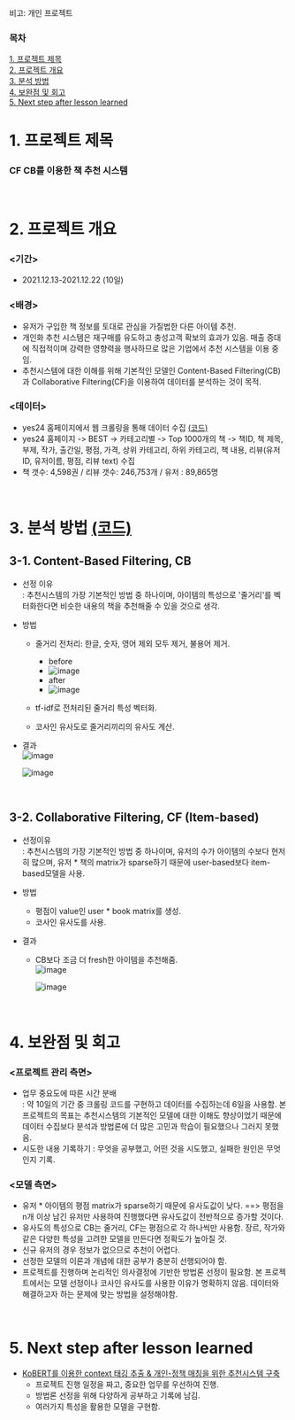 비고: 개인 프로젝트
</br>

### 목차

[1. 프로젝트 제목](#1-프로젝트-제목)</br>
[2. 프로젝트 개요](#2-프로젝트-개요)</br>
[3. 분석 방법](#3-분석-방법)</br>
[4. 보완점 및 회고](#4-보완점-및-회고)</br>
[5. Next step after lesson learned](#5-next-step-after-lesson-learned)


# 1. 프로젝트 제목
### CF CB를 이용한 책 추천 시스템

</br>

# 2. 프로젝트 개요

### <기간>
- 2021.12.13-2021.12.22 (10일)

### <배경>
- 유저가 구입한 책 정보를 토대로 관심을 가질법한 다른 아이템 추천.
- 개인화 추천 시스템은 재구매를 유도하고 충성고객 확보의 효과가 있음. 매출 증대에 직접적이며 강력한 영향력을 행사하므로 많은 기업에서 추천 시스템을 이용 중임.
- 추천시스템에 대한 이해를 위해 기본적인 모델인 Content-Based Filtering(CB) 과 Collaborative Filtering(CF)을 이용하여 데이터를 분석하는 것이 목적.

### <데이터>
- yes24 홈페이지에서 웹 크롤링을 통해 데이터 수집 [(코드)](https://github.com/jiho-kang/RecSys_yes24_CB_CF/tree/main/crawling_code)
- yes24 홈페이지 -> BEST -> 카테고리별 -> Top 1000개의 책 -> 책ID, 책 제목, 부제, 작가, 출간일, 평점, 가격, 상위 카테고리, 하위 카테고리, 책 내용, 리뷰(유저ID, 유저이름, 평점, 리뷰 text) 수집
- 책 갯수: 4,598권 / 리뷰 갯수: 246,753개 / 유저 : 89,865명

</br>

# 3. 분석 방법 [(코드)](https://github.com/jiho-kang/RecSys_yes24_CB_CF/blob/main/RecSys_project_1_code.ipynb)
## 3-1. Content-Based Filtering, CB
- 선정 이유</br>
: 추천시스템의 가장 기본적인 방법 중 하나이며, 아이템의 특성으로 '줄거리'를 벡터화한다면 비슷한 내용의 책을 추천해줄 수 있을 것으로 생각.

- 방법</br>
  - 줄거리 전처리: 한글, 숫자, 영어 제외 모두 제거, 불용어 제거.
    - before
    - ![image](https://user-images.githubusercontent.com/43432539/154486276-55261b8d-6fac-44bf-bdc8-8dc4397fd132.png)
    - after
    - ![image](https://user-images.githubusercontent.com/43432539/154486406-9a3319a3-0868-4439-abbe-13857f1accc9.png)

  - tf-idf로 전처리된 줄거리 특성 벡터화.
  - 코사인 유사도로 줄거리끼리의 유사도 계산.

- 결과</br>
  ![image](https://user-images.githubusercontent.com/43432539/154487777-95e0032d-70ea-4d4d-bbc1-fc668f628c71.png)
  </br>
  
  ![image](https://user-images.githubusercontent.com/43432539/154486847-c29cf5af-db54-4aa1-a529-34dce55abdc3.png)

</br>

## 3-2. Collaborative Filtering, CF (Item-based)
- 선정이유</br>
: 추천시스템의 가장 기본적인 방법 중 하나이며, 유저의 수가 아이템의 수보다 현저히 많으며, 유저 * 책의 matrix가 sparse하기 때문에 user-based보다 item-based모델을 사용.

- 방법</br>
  - 평점이 value인 user * book matrix를 생성.
  - 코사인 유사도를 사용.

- 결과</br>
  - CB보다 조금 더 fresh한 아이템을 추천해줌.</br>
  ![image](https://user-images.githubusercontent.com/43432539/154487834-c05aec82-cf7d-4082-8d2c-3e241a68ce4f.png)

    ![image](https://user-images.githubusercontent.com/43432539/154487871-ac227c2d-76f1-4f2f-9270-fe690e76146b.png)

</br>

# 4. 보완점 및 회고
### <프로젝트 관리 측면>
- 업무 중요도에 따른 시간 분배</br>
  : 약 10일의 기간 중 크롤링 코드를 구현하고 데이터를 수집하는데 6일을 사용함. 본 프로젝트의 목표는 추천시스템의 기본적인 모델에 대한 이해도 향상이었기 때문에 데이터 수집보다 분석과 방법론에 더 많은 고민과 학습이 필요했으나 그러지 못했음.
- 시도한 내용 기록하기
  : 무엇을 공부했고,  어떤 것을 시도했고, 실패한 원인은 무엇인지 기록.

### <모델 측면>
- 유저 * 아이템의 평점 matrix가 sparse하기 때문에 유사도값이 낮다. ==> 평점을 n개 이상 남긴 유저만 사용하여 진행했다면 유사도값이 전반적으로 증가할 것이다.
- 유사도의 특성으로 CB는 줄거리, CF는 평점으로 각 하나씩만 사용함. 장르, 작가와 같은 다양한 특성을 고려한 모델을 만든다면 정확도가 높아질 것.
- 신규 유저의 경우 정보가 없으므로 추천이 어렵다.
- 선정한 모델의 이론과 개념에 대한 공부가 충분히 선행되어야 함.
- 프로젝트를 진행하며 논리적인 의사결정에 기반한 방법론 선정이 필요함. 본 프로젝트에서는 모델 선정이나 코사인 유사도를 사용한 이유가 명확하지 않음. 데이터와 해결하고자 하는 문제에 맞는 방법을 설정해야함.

</br>

# 5. Next step after lesson learned
- [KoBERT를 이용한 context 태깅 추출 & 개인-정책 매칭을 위한 추천시스템 구축](https://github.com/jiho-kang/NLP_RecSys_Project)
  - 프로젝트 진행 일정을 짜고, 중요한 업무를 우선하여 진행.
  - 방법론 선정을 위해 다양하게 공부하고 기록에 남김.
  - 여러가지 특성을 활용한 모델을 구현함.
